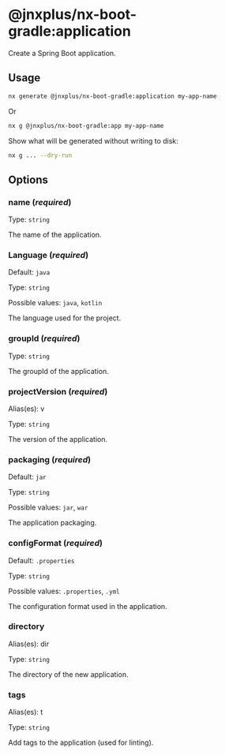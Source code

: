 # @jnxplus/nx-boot-gradle:application

Create a Spring Boot application.

## Usage

```bash
nx generate @jnxplus/nx-boot-gradle:application my-app-name
```

Or

```bash
nx g @jnxplus/nx-boot-gradle:app my-app-name
```

Show what will be generated without writing to disk:

```bash
nx g ... --dry-run
```

## Options

### name (_**required**_)

Type: `string`

The name of the application.

### Language (_**required**_)

Default: `java`

Type: `string`

Possible values: `java`, `kotlin`

The language used for the project.

### groupId (_**required**_)

Type: `string`

The groupId of the application.

### projectVersion (_**required**_)

Alias(es): v

Type: `string`

The version of the application.

### packaging (_**required**_)

Default: `jar`

Type: `string`

Possible values: `jar`, `war`

The application packaging.

### configFormat (_**required**_)

Default: `.properties`

Type: `string`

Possible values: `.properties`, `.yml`

The configuration format used in the application.

### directory

Alias(es): dir

Type: `string`

The directory of the new application.

### tags

Alias(es): t

Type: `string`

Add tags to the application (used for linting).
